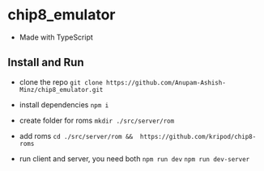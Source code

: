# chip8_emulator
- Made with TypeScript

## Install and Run
- clone the repo
`git clone https://github.com/Anupam-Ashish-Minz/chip8_emulator.git`

- install dependencies
`npm i` 

- create folder for roms
`mkdir ./src/server/rom`

- add roms
`cd ./src/server/rom && 
https://github.com/kripod/chip8-roms`

- run client and server, you need both
`npm run dev`
`npm run dev-server`
